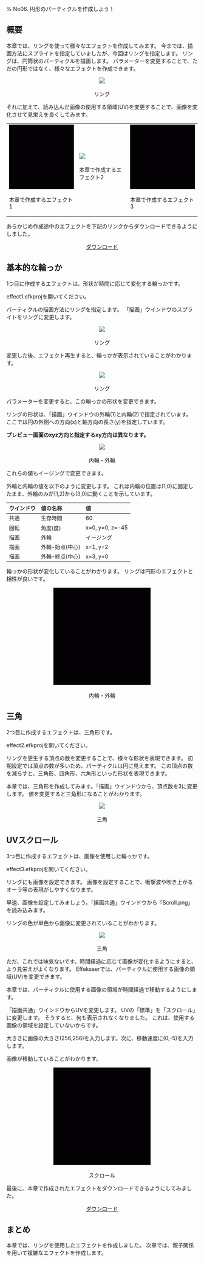 ﻿% No06. 円形のパーティクルを作成しよう！

<div class="main">

## 概要

本章では、リングを使って様々なエフェクトを作成してみます。
今までは、描画方法にスプライトを指定していましたが、今回はリングを指定します。
リングは、円筒状のパーティクルを描画します。
パラメーターを変更することで、ただの円形ではなく、様々なエフェクトを作成できます。

<div align="center">
<img src="../../img/Tutorial/06_renderRing.png">
<p>リング</p>
</div>

それに加えて、読み込んだ画像の使用する領域(UV)を変更することで、画像を変化させて見栄えを良くしてみます。

<div align="center">
<table>
<tr>
<td>
<img src="../../img/Tutorial/06_ring_easing.gif">
<p>本章で作成するエフェクト1</p>
</td>
<td>
<img src="../../img/Tutorial/06_tri.png">
<p>本章で作成するエフェクト2</p>
</td>
<td>
<img src="../../img/Tutorial/06_scroll.gif">
<p>本章で作成するエフェクト3</p>
</td>
</tr>
</table>
</div>

<p>あらかじめ作成途中のエフェクトを下記のリンクからダウンロードできるようにしました。</p>
<div align="center">
<p><a href = "../../Sample/06_01_Sample.zip">ダウンロード</a></p>
</div>

## 基本的な輪っか

1つ目に作成するエフェクトは、形状が時間に応じて変化する輪っかです。

effect1.efkprojを開いてください。

パーティクルの描画方法にリングを指定します。
「描画」ウインドウのスプライトをリングに変更します。

<div align="center">
<img src="../../img/Tutorial/06_ring_ja.png">
<p>リング</p>
</div>

変更した後、エフェクト再生すると、輪っかが表示されていることがわかります。

<div align="center">
<img src="../../img/Tutorial/06_ring.png">
<p>リング</p>
</div>

パラメーターを変更すると、この輪っかの形状を変更できます。

リングの形状は、「描画」ウインドウの外輪(1)と内輪(2)で指定されています。
ここでは円の外側への方向(x)と軸方向の長さ(y)を指定しています。

<b>プレビュー画面のxyz方向と指定するxy方向は異なります。</b>

<div align="center">
<img src="../../img/Tutorial/06_ring_inout.png">
<p>内輪・外輪</p>
</div>

これらの値もイージングで変更できます。

外輪と内輪の値を以下のように変更します。
これは内輪の位置は(1,0)に固定したまま、外輪のみが(1,2)から(3,0)に動くことを示しています。

|ウインドウ|値の名称|値|
|:----|:----|:----|
|共通|生存時間|60|
|回転|角度(度)|x=0, y=0, z=-45|
|描画|外輪|イージング|
|描画|外輪-始点(中心)|x=1, y=2|
|描画|外輪-終点(中心)|x=3, y=0|

輪っかの形状が変化していることがわかります。
リングは円形のエフェクトと相性が良いです。

<div align="center">
<img src="../../img/Tutorial/06_ring_easing.gif">
<p>内輪・外輪</p>
</div>

## 三角

2つ目に作成するエフェクトは、三角形です。

effect2.efkprojを開いてください。

リングを更生する頂点の数を変更することで、様々な形状を表現できます。
初期設定では頂点の数が多いため、パーティクルは円に見えます。
この頂点の数を減らすと、三角形、四角形、六角形といった形状を表現できます。

本章では、三角形を作成してみます。「描画」ウインドウから、頂点数を3に変更します。
値を変更すると三角形になることがわかります。

<div align="center">
<img src="../../img/Tutorial/06_tri.png">
<p>三角</p>
</div>

## UVスクロール

3つ目に作成するエフェクトは、画像を使用した輪っかです。

effect3.efkprojを開いてください。

リングにも画像を設定できます。
画像を設定することで、衝撃波や吹き上がるオーラ等の表現がしやすくなります。

早速、画像を設定してみましょう。「描画共通」ウインドウから「Scroll.png」を読み込みます。

リングの色が単色から画像に変更されていることがわかります。

<div align="center">
<img src="../../img/Tutorial/06_ring_img.png">
<p>三角</p>
</div>

ただ、これでは味気ないです。時間経過に応じて画像が変化するようにすると、より見栄えがよくなります。
Effekseerでは、パーティクルに使用する画像の領域(UV)を変更できます。

本章では、パーティクルに使用する画像の領域が時間経過で移動するようにします。

「描画共通」ウインドウからUVを変更します。
UVの「標準」を「スクロール」に変更します。
そうすると、何も表示されなくなりました。
これは、使用する画像の領域を設定していないからです。

大きさに画像の大きさ(256,256)を入力します。次に、移動速度に(0,-5)を入力します。

画像が移動していることがわかります。

<div align="center">
<img src="../../img/Tutorial/06_scroll.gif">
<p>スクロール</p>
</div>

最後に、本章で作成されたエフェクトをダウンロードできるようにしてみました。

<div align="center">
<a href = "../../Sample/06_02_Sample.zip">ダウンロード</a>
</div>

## まとめ

本章では、リングを使用したエフェクトを作成しました。
次章では、親子関係を用いて複雑なエフェクトを作成します。

</div>

